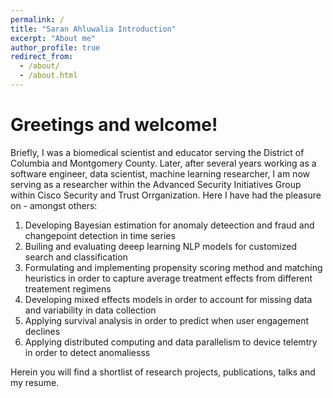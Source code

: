 ```yaml
---
permalink: /
title: "Saran Ahluwalia Introduction"
excerpt: "About me"
author_profile: true
redirect_from: 
  - /about/
  - /about.html
---
```



Greetings and welcome!
======
Briefly, I was a biomedical scientist and educator serving the District of Columbia and Montgomery County. Later, after several years working as a software engineer, data scientist, machine learning researcher, I am now serving as a researcher within the Advanced Security Initiatives Group within Cisco Security and Trust Orrganization. Here I have had the pleasure on - amongst others: 

1. Developing Bayesian estimation for anomaly deteection and fraud and changepoint detection in time series
2. Builing and evaluating deeep learning NLP models for customized search and classification
3. Formulating and implementing propensity scoring method and matching heuristics in order to capture average treatment effects from different treatement regimens 
4. Developing mixed effects models in order to account for missing data and variability in data collection
5. Applying survival analysis in order to predict when user engagement declines
6. Applying distributed computing and data parallelism to device telemtry in order to detect anomaliesss

Herein you will find a shortlist of research projects, publications, talks and my resume.

<!-- Example: editing a markdown file for a talk
![Editing a markdown file for a talk](/images/editing-talk.png) -->

